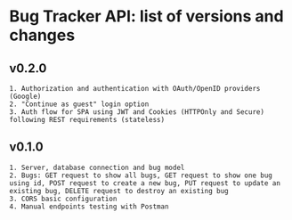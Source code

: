 # Bug Tracker API: list of versions and changes

## v0.2.0

    1. Authorization and authentication with OAuth/OpenID providers (Google)
    2. "Continue as guest" login option
    3. Auth flow for SPA using JWT and Cookies (HTTPOnly and Secure) following REST requirements (stateless)

## v0.1.0

    1. Server, database connection and bug model
    2. Bugs: GET request to show all bugs, GET request to show one bug using id, POST request to create a new bug, PUT request to update an existing bug, DELETE request to destroy an existing bug
    3. CORS basic configuration
    4. Manual endpoints testing with Postman
